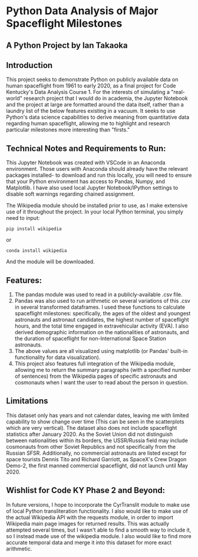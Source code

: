 ﻿# Python Data Analysis of Major Spaceflight Milestones
## A Python Project by Ian Takaoka

## Introduction
This project seeks to demonstrate Python on publicly available data on human spaceflight from 1961 to early 2020, as a final project for Code Kentucky's Data Analysis Course 1. For the interests of simulating a "real-world" research project that I would do in academia, the Jupyter Notebook and the project at large are formatted around the data itself, rather than a laundry list of the below features existing in a vacuum.  It seeks to use Python's data science capabilities to derive meaning from quantitative data regarding human spaceflight, allowing me to highlight and research particular milestones more interesting than "firsts." 

## Technical Notes and Requirements to Run:
This Jupyter Notebook was created with VSCode in an Anaconda environment. Those users with Anaconda should already have the relevant packages installed- to download and run this locally, you will need to ensure that your Python environment has access to Pandas, Numpy, and Matplotlib. I have also used local Jupyter Notebook/IPython settings to disable soft warnings regarding chained assignment. 

The Wikipedia module should be installed prior to use, as I make extensive use of it throughout the project. In your local Python terminal, you simply need to input:  

``` pip install wikipedia ```

or 

```conda install wikipedia ```

And the module will be downloaded. 
## Features:
1) The pandas module was used to read in a publicly-available .csv file. 
2) Pandas was also used to run arithmetic on several variations of this .csv in several transformed dataframes. I used these functions to calculate spaceflight milestones: specifically, the ages of the oldest and youngest astronauts and astronaut candidates, the highest number of spaceflight hours, and the total time engaged in extravehicular activity (EVA). I also derived demographic information on the nationalities of astronauts, and the duration of spaceflight for non-International Space Station astronauts.
4) The above values are all visualized using matplotlib (or Pandas' built-in functionality for data visualization). 
5) This project also features full integration of the Wikipedia module, allowing me to return the summary paragraphs (with a specified number of sentences) from the Wikipedia pages of specific astronauts and cosmonauts when I want the user to read about the person in question. 

## Limitations
This dataset only has years and not calendar dates, leaving me with limited capability to show change over time (This can be seen in the scatterplots which are very vertical). The dataset also does not include spaceflight statistics after January 2020. As the Soviet Union did not distinguish between nationalities within its borders, the USSR/Russia field may include cosmonauts from other Soviet Republics and not specifically from the Russian SFSR. Additionally, no commercial astronauts are listed except for space tourists Dennis Tito and Richard Garriott, as SpaceX's Crew Dragon Demo-2, the first manned commercial spaceflight, did not launch until May 2020. 

## Wishlist for Code KY Phase 2 and Beyond: 
In future versions, I hope to incorporate the CyrTranslit module to make use of local Python transliteration functionality. I also would like to make use of the actual Wikipedia API with the requests module, in order to import Wikipedia main page images for returned results. This was actually attempted several times, but I wasn't able to find a smooth way to include it, so I instead made use of the wikipedia module. I also would like to find more accurate temporal data and merge it into this dataset for more exact arithmetic. 
